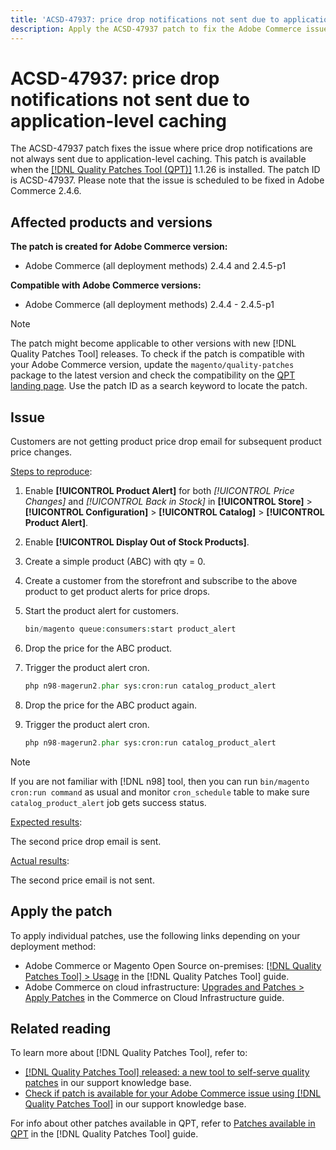 ```yaml
---
title: 'ACSD-47937: price drop notifications not sent due to application-level caching'
description: Apply the ACSD-47937 patch to fix the Adobe Commerce issue where price drop notifications are not always sent due to application-level caching.
---
```

# ACSD-47937: price drop notifications not sent due to application-level caching

The ACSD-47937 patch fixes the issue where price drop notifications are not always sent due to application-level caching. This patch is available when the [[!DNL Quality Patches Tool (QPT)]](/help/announcements/adobe-commerce-announcements/magento-quality-patches-released-new-tool-to-self-serve-quality-patches.md) 1.1.26 is installed. The patch ID is ACSD-47937. Please note that the issue is scheduled to be fixed in Adobe Commerce 2.4.6.

## Affected products and versions

**The patch is created for Adobe Commerce version:**

* Adobe Commerce (all deployment methods) 2.4.4 and 2.4.5-p1

**Compatible with Adobe Commerce versions:**

* Adobe Commerce (all deployment methods) 2.4.4 - 2.4.5-p1

>[!NOTE]
>
>The patch might become applicable to other versions with new [!DNL Quality Patches Tool] releases. To check if the patch is compatible with your Adobe Commerce version, update the `magento/quality-patches` package to the latest version and check the compatibility on the [QPT landing page](https://experienceleague.adobe.com/tools/commerce-quality-patches/index.html). Use the patch ID as a search keyword to locate the patch.

## Issue

Customers are not getting product price drop email for subsequent product price changes.

<u>Steps to reproduce</u>:

1. Enable **[!UICONTROL Product Alert]** for both *[!UICONTROL Price Changes]* and *[!UICONTROL Back in Stock]* in **[!UICONTROL Store]** > **[!UICONTROL Configuration]** > **[!UICONTROL Catalog]** > **[!UICONTROL Product Alert]**.
1. Enable **[!UICONTROL Display Out of Stock Products]**.
1. Create a simple product (ABC) with qty = 0.
1. Create a customer from the storefront and subscribe to the above product to get product alerts for price drops.
1. Start the product alert for customers.

    ```PHP
    bin/magento queue:consumers:start product_alert
    ```

1. Drop the price for the ABC product.
1. Trigger the product alert cron.

    ```PHP
    php n98-magerun2.phar sys:cron:run catalog_product_alert
    ```

1. Drop the price for the ABC product again.
1. Trigger the product alert cron.

    ```PHP
    php n98-magerun2.phar sys:cron:run catalog_product_alert
    ```

>[!NOTE]
>
>If you are not familiar with [!DNL n98] tool, then you can run `bin/magento cron:run command` as usual and monitor `cron_schedule` table to make sure `catalog_product_alert` job gets success status.

<u>Expected results</u>:

The second price drop email is sent.

<u>Actual results</u>:

The second price email is not sent.

## Apply the patch

To apply individual patches, use the following links depending on your deployment method:

* Adobe Commerce or Magento Open Source on-premises: [[!DNL Quality Patches Tool] > Usage](https://experienceleague.adobe.com/docs/commerce-operations/tools/quality-patches-tool/usage.html) in the [!DNL Quality Patches Tool] guide.
* Adobe Commerce on cloud infrastructure: [Upgrades and Patches > Apply Patches](https://experienceleague.adobe.com/docs/commerce-cloud-service/user-guide/develop/upgrade/apply-patches.html) in the Commerce on Cloud Infrastructure guide.

## Related reading

To learn more about [!DNL Quality Patches Tool], refer to:

* [[!DNL Quality Patches Tool] released: a new tool to self-serve quality patches](/help/announcements/adobe-commerce-announcements/magento-quality-patches-released-new-tool-to-self-serve-quality-patches.md) in our support knowledge base.
* [Check if patch is available for your Adobe Commerce issue using [!DNL Quality Patches Tool]](/help/support-tools/patches-available-in-qpt-tool/check-patch-for-magento-issue-with-magento-quality-patches.md) in our support knowledge base.

For info about other patches available in QPT, refer to [Patches available in QPT](https://experienceleague.adobe.com/tools/commerce-quality-patches/index.html) in the [!DNL Quality Patches Tool] guide.
